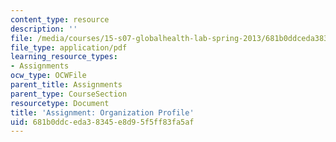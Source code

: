 ```yaml
---
content_type: resource
description: ''
file: /media/courses/15-s07-globalhealth-lab-spring-2013/681b0ddceda38345e8d95f5ff83fa5af_MIT15_S07S13_orgprofile.pdf
file_type: application/pdf
learning_resource_types:
- Assignments
ocw_type: OCWFile
parent_title: Assignments
parent_type: CourseSection
resourcetype: Document
title: 'Assignment: Organization Profile'
uid: 681b0ddc-eda3-8345-e8d9-5f5ff83fa5af
---
```

